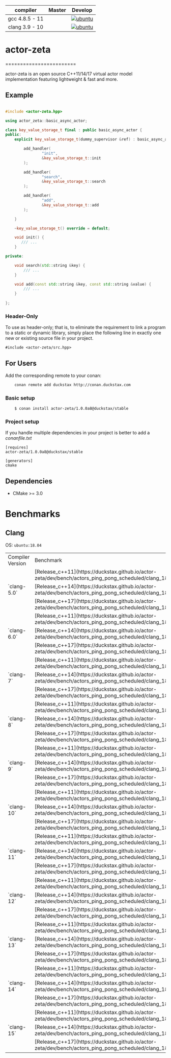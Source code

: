 
| compiler  | Master | Develop |
|:---:|:---:|:---:|
| gcc 4.8.5 - 11 | |[![ubuntu](https://github.com/cyberduckninja/actor-zeta/actions/workflows/ubuntu_gcc.yaml/badge.svg?branch=develop)](https://github.com/cyberduckninja/actor-zeta/actions/workflows/ubuntu_gcc.yaml) |
|clang 3.9 - 10 | |[![ubuntu](https://github.com/cyberduckninja/actor-zeta/actions/workflows/ubuntu_clang.yaml/badge.svg?branch=develop)](https://github.com/cyberduckninja/actor-zeta/actions/workflows/ubuntu_clang.yaml)|


# actor-zeta
========================

actor-zeta is an open source C++11/14/17 virtual actor model implementation featuring lightweight & fast and more.

## Example

```C++

#include <actor-zeta.hpp>

using actor_zeta::basic_async_actor;

class key_value_storage_t final : public basic_async_actor {
public:
    explicit key_value_storage_t(dummy_supervisor &ref) : basic_async_actor(ref, "storage") {

        add_handler(
                "init",
                &key_value_storage_t::init
        );

        add_handler(
                "search",
                &key_value_storage_t::search
        );

        add_handler(
                "add",
                &key_value_storage_t::add
        );

    }

    ~key_value_storage_t() override = default;

    void init() {
       /// ...
    }

private:

    void search(std::string &key) {
        /// ...
    }

    void add(const std::string &key, const std::string &value) {
        /// ...
    }
    
};

```

### Header-Only

To use as header-only; that is, to eliminate the requirement to
link a program to a static or dynamic library, simply
place the following line in exactly one new or existing source
file in your project.
```
#include <actor-zeta/src.hpp>
```

## For Users

Add the corresponding remote to your conan:

```bash
    conan remote add duckstax http://conan.duckstax.com
```

### Basic setup
```bash
    $ conan install actor-zeta/1.0.0a8@duckstax/stable
```
### Project setup

If you handle multiple dependencies in your project is better to add a *conanfile.txt*

    [requires]
    actor-zeta/1.0.0a8@duckstax/stable

    [generators]
    cmake

## Dependencies

* CMake >= 3.0


# Benchmarks

## Clang

OS: `ubuntu:18.04`

<table>
<tr>
    <td>Compiler Version</td>
    <td>Benchmark</td>
</tr>

<tr>
    <td rowspan=3>`clang-5.0`</td>
    <td>[Release_c++11](https://duckstax.github.io/actor-zeta/dev/bench/actors_ping_pong_scheduled/clang_18.04_5.0_Release_11/)</td>
</tr>
<tr>
    <td>[Release_c++14](https://duckstax.github.io/actor-zeta/dev/bench/actors_ping_pong_scheduled/clang_18.04_5.0_Release_14/)</td>
</tr>
<tr>
    <td>[Release_c++17](https://duckstax.github.io/actor-zeta/dev/bench/actors_ping_pong_scheduled/clang_18.04_5.0_Release_17/)</td>
</tr>


<tr>
    <td rowspan=3>`clang-6.0`</td>
    <td>[Release_c++11](https://duckstax.github.io/actor-zeta/dev/bench/actors_ping_pong_scheduled/clang_18.04_6.0_Release_11/)</td>
</tr>
<tr>
    <td>[Release_c++14](https://duckstax.github.io/actor-zeta/dev/bench/actors_ping_pong_scheduled/clang_18.04_6.0_Release_14/)</td>
</tr>
<tr>
    <td>[Release_c++17](https://duckstax.github.io/actor-zeta/dev/bench/actors_ping_pong_scheduled/clang_18.04_6.0_Release_17/)</td>
</tr>


<tr>
    <td rowspan=3>`clang-7`</td>
    <td>[Release_c++11](https://duckstax.github.io/actor-zeta/dev/bench/actors_ping_pong_scheduled/clang_18.04_7_Release_11/)</td>
</tr>
<tr>
    <td>[Release_c++14](https://duckstax.github.io/actor-zeta/dev/bench/actors_ping_pong_scheduled/clang_18.04_7_Release_14/)</td>
</tr>
<tr>
    <td>[Release_c++17](https://duckstax.github.io/actor-zeta/dev/bench/actors_ping_pong_scheduled/clang_18.04_7_Release_17/)</td>
</tr>


<tr>
    <td rowspan=3>`clang-8`</td>
    <td>[Release_c++11](https://duckstax.github.io/actor-zeta/dev/bench/actors_ping_pong_scheduled/clang_18.04_8_Release_11/)</td>
</tr>
<tr>
    <td>[Release_c++14](https://duckstax.github.io/actor-zeta/dev/bench/actors_ping_pong_scheduled/clang_18.04_8_Release_14/)</td>
</tr>
<tr>
    <td>[Release_c++17](https://duckstax.github.io/actor-zeta/dev/bench/actors_ping_pong_scheduled/clang_18.04_8_Release_17/)</td>
</tr>


<tr>
    <td rowspan=3>`clang-9`</td>
    <td>[Release_c++11](https://duckstax.github.io/actor-zeta/dev/bench/actors_ping_pong_scheduled/clang_18.04_9_Release_11/)</td>
</tr>
<tr>
    <td>[Release_c++14](https://duckstax.github.io/actor-zeta/dev/bench/actors_ping_pong_scheduled/clang_18.04_9_Release_14/)</td>
</tr>
<tr>
    <td>[Release_c++17](https://duckstax.github.io/actor-zeta/dev/bench/actors_ping_pong_scheduled/clang_18.04_9_Release_17/)</td>
</tr>


<tr>
    <td rowspan=3>`clang-10`</td>
    <td>[Release_c++11](https://duckstax.github.io/actor-zeta/dev/bench/actors_ping_pong_scheduled/clang_18.04_10_Release_11/)</td>
</tr>
<tr>
    <td>[Release_c++14](https://duckstax.github.io/actor-zeta/dev/bench/actors_ping_pong_scheduled/clang_18.04_10_Release_14/)</td>
</tr>
<tr>
    <td>[Release_c++17](https://duckstax.github.io/actor-zeta/dev/bench/actors_ping_pong_scheduled/clang_18.04_10_Release_17/)</td>
</tr>


<tr>
    <td rowspan=3>`clang-11`</td>
    <td>[Release_c++11](https://duckstax.github.io/actor-zeta/dev/bench/actors_ping_pong_scheduled/clang_18.04_11_Release_11/)</td>
</tr>
<tr>
    <td>[Release_c++14](https://duckstax.github.io/actor-zeta/dev/bench/actors_ping_pong_scheduled/clang_18.04_11_Release_14/)</td>
</tr>
<tr>
    <td>[Release_c++17](https://duckstax.github.io/actor-zeta/dev/bench/actors_ping_pong_scheduled/clang_18.04_11_Release_17/)</td>
</tr>


<tr>
    <td rowspan=3>`clang-12`</td>
    <td>[Release_c++11](https://duckstax.github.io/actor-zeta/dev/bench/actors_ping_pong_scheduled/clang_18.04_12_Release_11/)</td>
</tr>
<tr>
    <td>[Release_c++14](https://duckstax.github.io/actor-zeta/dev/bench/actors_ping_pong_scheduled/clang_18.04_12_Release_14/)</td>
</tr>
<tr>
    <td>[Release_c++17](https://duckstax.github.io/actor-zeta/dev/bench/actors_ping_pong_scheduled/clang_18.04_12_Release_17/)</td>
</tr>


<tr>
    <td rowspan=3>`clang-13`</td>
    <td>[Release_c++11](https://duckstax.github.io/actor-zeta/dev/bench/actors_ping_pong_scheduled/clang_18.04_13_Release_11/)</td>
</tr>
<tr>
    <td>[Release_c++14](https://duckstax.github.io/actor-zeta/dev/bench/actors_ping_pong_scheduled/clang_18.04_13_Release_14/)</td>
</tr>
<tr>
    <td>[Release_c++17](https://duckstax.github.io/actor-zeta/dev/bench/actors_ping_pong_scheduled/clang_18.04_13_Release_17/)</td>
</tr>


<tr>
    <td rowspan=3>`clang-14`</td>
    <td>[Release_c++11](https://duckstax.github.io/actor-zeta/dev/bench/actors_ping_pong_scheduled/clang_18.04_14_Release_11/)</td>
</tr>
<tr>
    <td>[Release_c++14](https://duckstax.github.io/actor-zeta/dev/bench/actors_ping_pong_scheduled/clang_18.04_14_Release_14/)</td>
</tr>
<tr>
    <td>[Release_c++17](https://duckstax.github.io/actor-zeta/dev/bench/actors_ping_pong_scheduled/clang_18.04_14_Release_17/)</td>
</tr>


<tr>
    <td rowspan=3>`clang-15`</td>
    <td>[Release_c++11](https://duckstax.github.io/actor-zeta/dev/bench/actors_ping_pong_scheduled/clang_18.04_15_Release_11/)</td>
</tr>
<tr>
    <td>[Release_c++14](https://duckstax.github.io/actor-zeta/dev/bench/actors_ping_pong_scheduled/clang_18.04_15_Release_14/)</td>
</tr>
<tr>
    <td>[Release_c++17](https://duckstax.github.io/actor-zeta/dev/bench/actors_ping_pong_scheduled/clang_18.04_15_Release_17/)</td>
</tr>


</table>
